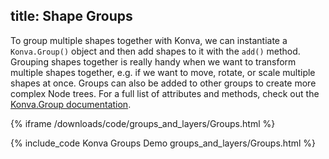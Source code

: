 title: Shape Groups
---

To group multiple shapes together with Konva, we can instantiate
a `Konva.Group()` object and then add shapes to it with the `add()` method.
Grouping shapes together is really handy when we want to transform multiple
shapes together, e.g. if we want to move, rotate, or scale multiple shapes
at once.  Groups can also be added to other groups to create more complex
Node trees.  For a full list of attributes and methods, check out the [Konva.Group documentation](http://konva.github.io/api/Konva.Group.html).

{% iframe /downloads/code/groups_and_layers/Groups.html %}

{% include_code Konva Groups Demo groups_and_layers/Groups.html %}